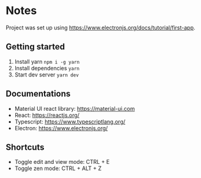 # Notes

Project was set up using https://www.electronjs.org/docs/tutorial/first-app.

## Getting started

1. Install yarn `npm i -g yarn`
1. Install dependencies `yarn`
1. Start dev server `yarn dev`

## Documentations

- Material UI react library: https://material-ui.com
- React: https://reactjs.org/
- Typescript: https://www.typescriptlang.org/
- Electron: https://www.electronjs.org/

## Shortcuts

- Toggle edit and view mode: CTRL + E
- Toggle zen mode: CTRL + ALT + Z
